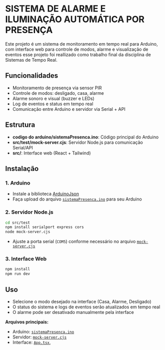 # SISTEMA DE ALARME E ILUMINAÇÃO AUTOMÁTICA POR PRESENÇA


Este projeto é um sistema de monitoramento em tempo real para Arduino, com interface web para controle de modos, alarme e visualização de eventos esse projeto foi reallizado como trabalho final da disciplina de Sistemas de Tempo Real.

## Funcionalidades

- Monitoramento de presença via sensor PIR
- Controle de modos: desligado, casa, alarme
- Alarme sonoro e visual (buzzer e LEDs)
- Log de eventos e status em tempo real
- Comunicação entre Arduino e servidor via Serial + API 

## Estrutura

- **codigo do arduino/sistemaPresenca.ino**: Código principal do Arduino
- **src/test/mock-server.cjs**: Servidor Node.js para comunicação Serial/API
- **src/**: Interface web (React + Tailwind)

## Instalação

### 1. Arduino

- Instale a biblioteca [ArduinoJson](https://arduinojson.org/)
- Faça upload do arquivo [`sistemaPresenca.ino`](src/codigo%20do%20arduino/sistemaPresenca.ino) para seu Arduino

### 2. Servidor Node.js

```sh
cd src/test
npm install serialport express cors
node mock-server.cjs
```

- Ajuste a porta serial (`COM5`) conforme necessário no arquivo [`mock-server.cjs`](src/test/mock-server.cjs)

### 3. Interface Web

```sh
npm install
npm run dev
```

## Uso

- Selecione o modo desejado na interface (Casa, Alarme, Desligado)
- O status do sistema e logs de eventos serão atualizados em tempo real
- O alarme pode ser desativado manualmente pela interface




**Arquivos principais:**
- Arduino: [`sistemaPresenca.ino`](src/codigo%20do%20arduino/sistemaPresenca.ino)
- Servidor: [`mock-server.cjs`](src/test/mock-server.cjs)
- Interface: [`App.tsx`](src/App.tsx),